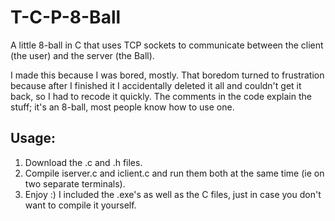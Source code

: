 # T-C-P-8-Ball
A little 8-ball in C that uses TCP sockets to communicate between the client (the user) and the server (the Ball).

I made this because I was bored, mostly. That boredom turned to frustration because after I finished it I accidentally
deleted it all and couldn't get it back, so I had to recode it quickly. The comments in the code explain the stuff;
it's an 8-ball, most people know how to use one.

## Usage:
1. Download the .c and .h files.
2. Compile iserver.c and iclient.c and run them both at the same time (ie on two separate terminals).
3. Enjoy :)
I included the .exe's as well as the C files, just in case you don't want to compile it yourself.
